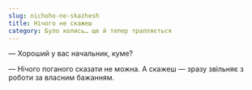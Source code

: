 ```yaml
---
slug: nichoho-ne-skazhesh
title: Нічого не скажеш
category: Було колись… ще й тепер трапляється
---
```

— Хороший у вас начальник, куме?

— Нічого поганого сказати не можна. А скажеш — зразу звільняє з роботи за власним бажанням.
